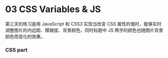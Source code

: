 # 03 CSS Variables & JS

第三天的练习是用 JavaScript 和 CSS3 实现当改变 CSS 属性的值时，能够实时调整图片的内边距、模糊度、背景颜色，同时标题中 JS 两字的颜色也随图片背景颜色而变化的效果。

### CSS part
